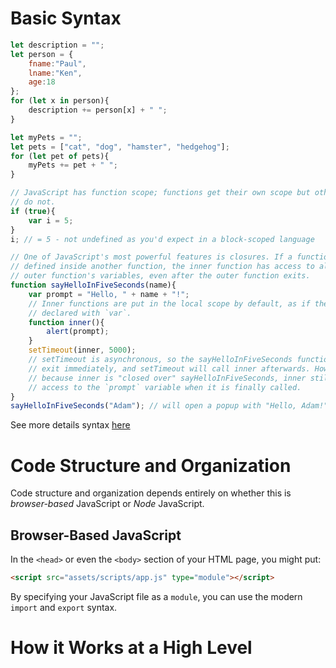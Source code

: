 # Basic Syntax

```js
let description = "";
let person = {
    fname:"Paul",
    lname:"Ken",
    age:18
};
for (let x in person){
    description += person[x] + " ";
}

let myPets = "";
let pets = ["cat", "dog", "hamster", "hedgehog"];
for (let pet of pets){
    myPets += pet + " ";
}

// JavaScript has function scope; functions get their own scope but other blocks
// do not.
if (true){
    var i = 5;
}
i; // = 5 - not undefined as you'd expect in a block-scoped language

// One of JavaScript's most powerful features is closures. If a function is
// defined inside another function, the inner function has access to all the
// outer function's variables, even after the outer function exits.
function sayHelloInFiveSeconds(name){
    var prompt = "Hello, " + name + "!";
    // Inner functions are put in the local scope by default, as if they were
    // declared with `var`.
    function inner(){
        alert(prompt);
    }
    setTimeout(inner, 5000);
    // setTimeout is asynchronous, so the sayHelloInFiveSeconds function will
    // exit immediately, and setTimeout will call inner afterwards. However,
    // because inner is "closed over" sayHelloInFiveSeconds, inner still has
    // access to the `prompt` variable when it is finally called.
}
sayHelloInFiveSeconds("Adam"); // will open a popup with "Hello, Adam!" in 5s
```

See more details syntax [here](https://learnxinyminutes.com/javascript/)

# Code Structure and Organization

Code structure and organization depends entirely on whether this is _browser-based_ JavaScript or _Node_ JavaScript.

## Browser-Based JavaScript

In the `<head>` or even the `<body>` section of your HTML page, you might put:

```html
<script src="assets/scripts/app.js" type="module"></script>
```

By specifying your JavaScript file as a `module`, you can use the modern `import` and `export` syntax.

# How it Works at a High Level
